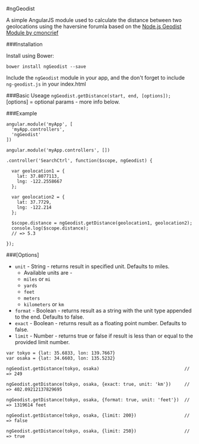 #ngGeodist

A simple AngularJS module used to calculate the distance between two geolocations using the haversine forumla based on the [Node.js Geodist Module by cmoncrief](https://github.com/cmoncrief/geodist) 


###Installation

Install using Bower:

`bower install ngGeodist --save`

Include the `ngGeodist` module in your app,
and the don't forget to include `ng-geodist.js` in your index.html

###Basic Useage
`ngGeodist.getDistance(start, end, [options]);`
[options] = optional params - more info below.

###Example
```
angular.module('myApp', [
  'myApp.controllers',
  'ngGeodist'
])

angular.module('myApp.controllers', [])

.controller('SearchCtrl', function($scope, ngGeodist) {

  var geolocation1 = {
    lat: 37.8077113, 
    lng: -122.2558667
  };
  
  var geolocation2 = {
    lat: 37.7729,
    lng: -122.214
  };

  $scope.distance = ngGeodist.getDistance(geolocation1, geolocation2);
  console.log($scope.distance);
  // => 5.3

});
```

###[Options]
* `unit` - String - returns result in specified unit. Defaults to miles.
  * Available units are - 
  * `miles` or `mi`
  * `yards`
  * `feet`
  * `meters`
  * `kilometers` or `km`
* `format` - Boolean - returns result as a string with the unit type appended to the end. Defaults to false.
* `exact` - Boolean - returns result as a floating point number. Defaults to false.
* `limit` - Number - returns true or false if result is less than or equal to the provided limit number.

```
var tokyo = {lat: 35.6833, lon: 139.7667}    
var osaka = {lat: 34.6603, lon: 135.5232}

ngGeodist.getDistance(tokyo, osaka)                                // => 249

ngGeodist.getDistance(tokyo, osaka, {exact: true, unit: 'km'})     // => 402.09212137829695

ngGeodist.getDistance(tokyo, osaka, {format: true, unit: 'feet'})  // => 1319614 feet

ngGeodist.getDistance(tokyo, osaka, {limit: 200})                  // => false 

ngGeodist.getDistance(tokyo, osaka, {limit: 250})                  // => true 
```
